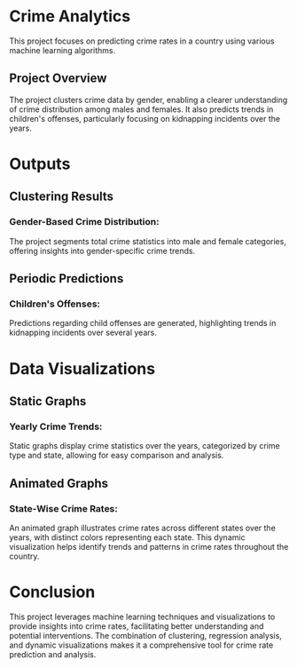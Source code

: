# Crime Analytics
This project focuses on predicting crime rates in a country using various machine learning algorithms. 
## Project Overview
The project clusters crime data by gender, enabling a clearer understanding of crime distribution among males and females. It also predicts trends in children's offenses, particularly focusing on kidnapping incidents over the years.

# Outputs
## Clustering Results
### Gender-Based Crime Distribution: 
The project segments total crime statistics into male and female categories, offering insights into gender-specific crime trends.
## Periodic Predictions
### Children's Offenses:
Predictions regarding child offenses are generated, highlighting trends in kidnapping incidents over several years.
# Data Visualizations
## Static Graphs
### Yearly Crime Trends:
Static graphs display crime statistics over the years, categorized by crime type and state, allowing for easy comparison and analysis.
## Animated Graphs
### State-Wise Crime Rates:
An animated graph illustrates crime rates across different states over the years, with distinct colors representing each state. This dynamic visualization helps identify trends and patterns in crime rates throughout the country.
# Conclusion
This project leverages machine learning techniques and visualizations to provide insights into crime rates, facilitating better understanding and potential interventions. The combination of clustering, regression analysis, and dynamic visualizations makes it a comprehensive tool for crime rate prediction and analysis.
